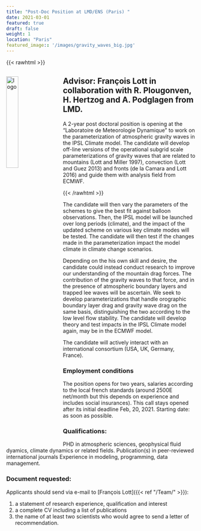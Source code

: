 ```yaml
---
title: "Post-Doc Position at LMD/ENS (Paris) "
date: 2021-03-01
featured: true
draft: false
weight: 1
location: "Paris"
featured_image:: '/images/gravity_waves_big.jpg'
---
```

{{< rawhtml >}}
<div>
<img src="/Jobs/images/LMD_square.png" alt="logo" style="float:left;width:25%;height:25%;padding:0 25px 0 0;">
<h2> Advisor: François Lott in collaboration with R. Plougonven, H. Hertzog and A. Podglagen from LMD. </h2>       
<!--  -->

<p> A 2-year post doctoral position is opening at the “Laboratoire de Meteorologie Dynamique” to work on the parameterization of atmospheric gravity waves in the IPSL Climate model. The candidate will develop off-line versions of the operational subgrid scale parameterizations of gravity waves that are related to mountains (Lott and Miller 1997), convection (Lott and Guez 2013) and fronts (de la Camara and Lott 2016) and guide them with analysis field from  ECMWF.
</p>
</div>
{{< /rawhtml >}}
<!--more-->

The candidate will then vary the parameters of the schemes to give the best fit against balloon observations. Then, the IPSL model will be launched over long periods (climate), and the impact of the updated scheme on various key climate modes will be tested. The candidate will then test if the changes made in the parameterization impact the model climate in climate change scenarios.

Depending on the his own skill and desire, the candidate could instead  conduct research to improve our understanding of the mountain drag forces.  The contribution of the gravity waves to that force, and in the presence of atmospheric boundary layers and trapped lee waves will be ascertain.  We seek to develop parameterizations that handle orographic boundary layer drag and gravity wave drag on the same basis, distinguishing the two according to the low level flow stability.  The candidate  will develop theory and test impacts in the IPSL Climate  model again, may be in the ECMWF model.

The candidate will actively interact with an international consortium (USA, UK, Germany, France).
### Employment conditions
The position opens for two years, salaries according to the local french standards (around 2500E net/month but this depends on experience and includes social insurances). This call stays  opened after its initial deadline Feb, 20, 2021. Starting date: as soon as possible.

### Qualifications:
PHD in atmospheric sciences, geophysical fluid dyamics, climate dynamics or related fields.
Publication(s) in peer-reviewed international journals
Experience in modeling, programming, data management.

### Document requested:
Applicants should send via e-mail to [François Lott]({{< ref "/Team/" >}}):
1. a statement of research experience, qualification and interest
2. a complete CV including a list of publications
3. the name of at least two scientists who would agree to send a letter of recommendation.
